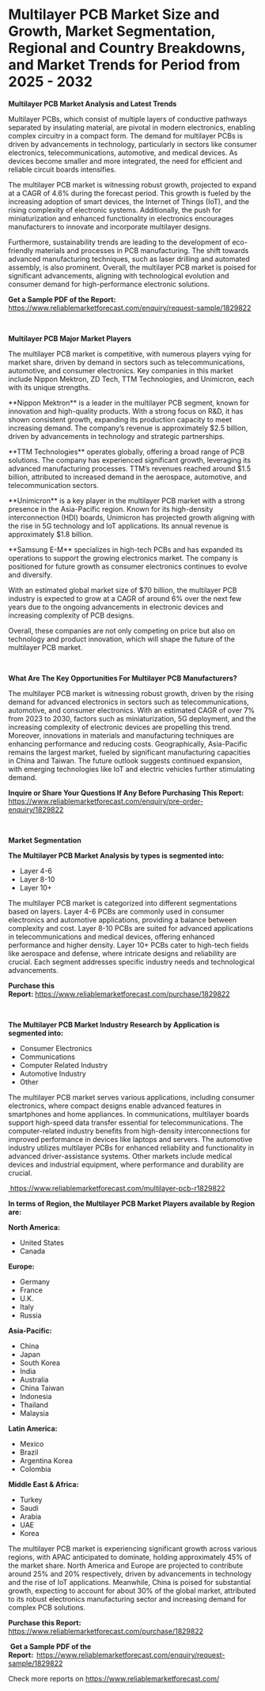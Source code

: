 <p><h1>Multilayer PCB Market Size and Growth, Market Segmentation, Regional and Country Breakdowns, and Market Trends for Period from 2025 -  2032</h1></p><p><strong>Multilayer PCB Market Analysis and Latest Trends</strong></p>
<p><p>Multilayer PCBs, which consist of multiple layers of conductive pathways separated by insulating material, are pivotal in modern electronics, enabling complex circuitry in a compact form. The demand for multilayer PCBs is driven by advancements in technology, particularly in sectors like consumer electronics, telecommunications, automotive, and medical devices. As devices become smaller and more integrated, the need for efficient and reliable circuit boards intensifies.</p><p>The multilayer PCB market is witnessing robust growth, projected to expand at a CAGR of 4.6% during the forecast period. This growth is fueled by the increasing adoption of smart devices, the Internet of Things (IoT), and the rising complexity of electronic systems. Additionally, the push for miniaturization and enhanced functionality in electronics encourages manufacturers to innovate and incorporate multilayer designs.</p><p>Furthermore, sustainability trends are leading to the development of eco-friendly materials and processes in PCB manufacturing. The shift towards advanced manufacturing techniques, such as laser drilling and automated assembly, is also prominent. Overall, the multilayer PCB market is poised for significant advancements, aligning with technological evolution and consumer demand for high-performance electronic solutions.</p></p>
<p><strong>Get a Sample PDF of the Report:&nbsp;</strong> <a href="https://www.reliablemarketforecast.com/enquiry/request-sample/1829822?utm_campaign=3122&utm_medium=2&utm_source=Github&utm_content=ia&utm_term=06042025&utm_id=multilayer-pcb">https://www.reliablemarketforecast.com/enquiry/request-sample/1829822</a></p>
<p>&nbsp;</p>
<p><strong>Multilayer PCB Major Market Players</strong></p>
<p><p>The multilayer PCB market is competitive, with numerous players vying for market share, driven by demand in sectors such as telecommunications, automotive, and consumer electronics. Key companies in this market include Nippon Mektron, ZD Tech, TTM Technologies, and Unimicron, each with its unique strengths.</p><p>**Nippon Mektron** is a leader in the multilayer PCB segment, known for innovation and high-quality products. With a strong focus on R&D, it has shown consistent growth, expanding its production capacity to meet increasing demand. The company’s revenue is approximately $2.5 billion, driven by advancements in technology and strategic partnerships.</p><p>**TTM Technologies** operates globally, offering a broad range of PCB solutions. The company has experienced significant growth, leveraging its advanced manufacturing processes. TTM’s revenues reached around $1.5 billion, attributed to increased demand in the aerospace, automotive, and telecommunication sectors.</p><p>**Unimicron** is a key player in the multilayer PCB market with a strong presence in the Asia-Pacific region. Known for its high-density interconnection (HDI) boards, Unimicron has projected growth aligning with the rise in 5G technology and IoT applications. Its annual revenue is approximately $1.8 billion.</p><p>**Samsung E-M** specializes in high-tech PCBs and has expanded its operations to support the growing electronics market. The company is positioned for future growth as consumer electronics continues to evolve and diversify. </p><p>With an estimated global market size of $70 billion, the multilayer PCB industry is expected to grow at a CAGR of around 6% over the next few years due to the ongoing advancements in electronic devices and increasing complexity of PCB designs. </p><p>Overall, these companies are not only competing on price but also on technology and product innovation, which will shape the future of the multilayer PCB market.</p></p>
<p>&nbsp;</p>
<p><strong>What Are The Key Opportunities For Multilayer PCB Manufacturers?</strong></p>
<p><p>The multilayer PCB market is witnessing robust growth, driven by the rising demand for advanced electronics in sectors such as telecommunications, automotive, and consumer electronics. With an estimated CAGR of over 7% from 2023 to 2030, factors such as miniaturization, 5G deployment, and the increasing complexity of electronic devices are propelling this trend. Moreover, innovations in materials and manufacturing techniques are enhancing performance and reducing costs. Geographically, Asia-Pacific remains the largest market, fueled by significant manufacturing capacities in China and Taiwan. The future outlook suggests continued expansion, with emerging technologies like IoT and electric vehicles further stimulating demand.</p></p>
<p><strong>Inquire or Share Your Questions If Any Before Purchasing This Report:</strong> <a href="https://www.reliablemarketforecast.com/enquiry/pre-order-enquiry/1829822?utm_campaign=3122&utm_medium=2&utm_source=Github&utm_content=ia&utm_term=06042025&utm_id=multilayer-pcb">https://www.reliablemarketforecast.com/enquiry/pre-order-enquiry/1829822</a></p>
<p>&nbsp;</p>
<p><strong>Market Segmentation</strong></p>
<p><strong>The Multilayer PCB Market Analysis by types is segmented into:</strong></p>
<p><ul><li>Layer 4-6</li><li>Layer 8-10</li><li>Layer 10+</li></ul></p>
<p><p>The multilayer PCB market is categorized into different segmentations based on layers. Layer 4-6 PCBs are commonly used in consumer electronics and automotive applications, providing a balance between complexity and cost. Layer 8-10 PCBs are suited for advanced applications in telecommunications and medical devices, offering enhanced performance and higher density. Layer 10+ PCBs cater to high-tech fields like aerospace and defense, where intricate designs and reliability are crucial. Each segment addresses specific industry needs and technological advancements.</p></p>
<p><strong>Purchase this Report:&nbsp;</strong><a href="https://www.reliablemarketforecast.com/purchase/1829822?utm_campaign=3122&utm_medium=2&utm_source=Github&utm_content=ia&utm_term=06042025&utm_id=multilayer-pcb">https://www.reliablemarketforecast.com/purchase/1829822</a></p>
<p>&nbsp;</p>
<p><strong>The Multilayer PCB Market Industry Research by Application is segmented into:</strong></p>
<p><ul><li>Consumer Electronics</li><li>Communications</li><li>Computer Related Industry</li><li>Automotive Industry</li><li>Other</li></ul></p>
<p><p>The multilayer PCB market serves various applications, including consumer electronics, where compact designs enable advanced features in smartphones and home appliances. In communications, multilayer boards support high-speed data transfer essential for telecommunications. The computer-related industry benefits from high-density interconnections for improved performance in devices like laptops and servers. The automotive industry utilizes multilayer PCBs for enhanced reliability and functionality in advanced driver-assistance systems. Other markets include medical devices and industrial equipment, where performance and durability are crucial.</p></p>
<p><a href="https://www.reliablemarketforecast.com/multilayer-pcb-r1829822?utm_campaign=3122&utm_medium=2&utm_source=Github&utm_content=ia&utm_term=06042025&utm_id=multilayer-pcb">&nbsp;https://www.reliablemarketforecast.com/multilayer-pcb-r1829822</a></p>
<p><strong>In terms of Region, the Multilayer PCB Market Players available by Region are:</strong></p>
<p>
    <p> <strong> North America: </strong>
        <ul>
            <li>United States</li>
            <li>Canada</li>
        </ul>
        </p> 
    <p> <strong> Europe: </strong>
        <ul>
            <li>Germany</li>
            <li>France</li>
            <li>U.K.</li>
            <li>Italy</li>
            <li>Russia</li>
        </ul>
        </p> 
    <p> <strong> Asia-Pacific: </strong>
        <ul>
            <li>China</li>
            <li>Japan</li>
            <li>South Korea</li>
            <li>India</li>
            <li>Australia</li>
            <li>China Taiwan</li>
            <li>Indonesia</li>
            <li>Thailand</li>
            <li>Malaysia</li>
        </ul>
        </p> 
    <p> <strong> Latin America: </strong>
        <ul>
            <li>Mexico</li>
            <li>Brazil</li>
            <li>Argentina Korea</li>
            <li>Colombia</li>
        </ul>
        </p> 
    <p> <strong> Middle East & Africa: </strong>
        <ul>
            <li>Turkey</li>
            <li>Saudi</li>
            <li>Arabia</li>
            <li>UAE</li>
            <li>Korea</li>
        </ul>
    </p>
    </p>
<p><p>The multilayer PCB market is experiencing significant growth across various regions, with APAC anticipated to dominate, holding approximately 45% of the market share. North America and Europe are projected to contribute around 25% and 20% respectively, driven by advancements in technology and the rise of IoT applications. Meanwhile, China is poised for substantial growth, expecting to account for about 30% of the global market, attributed to its robust electronics manufacturing sector and increasing demand for complex PCB solutions.</p></p>
<p><strong>Purchase this Report: </strong><a href="https://www.reliablemarketforecast.com/purchase/1829822?utm_campaign=3122&utm_medium=2&utm_source=Github&utm_content=ia&utm_term=06042025&utm_id=multilayer-pcb">https://www.reliablemarketforecast.com/purchase/1829822</a></p>
<p>&nbsp;<strong>Get a Sample PDF of the Report:&nbsp;&nbsp;</strong><a href="https://www.reliablemarketforecast.com/enquiry/request-sample/1829822?utm_campaign=3122&utm_medium=2&utm_source=Github&utm_content=ia&utm_term=06042025&utm_id=multilayer-pcb">https://www.reliablemarketforecast.com/enquiry/request-sample/1829822</a></p>
<p><strong></strong></p>
<p>Check more reports on <a href="https://www.reliablemarketforecast.com/?utm_campaign=3122&utm_medium=2&utm_source=Github&utm_content=ia&utm_term=06042025&utm_id=multilayer-pcb">https://www.reliablemarketforecast.com/</a></p>